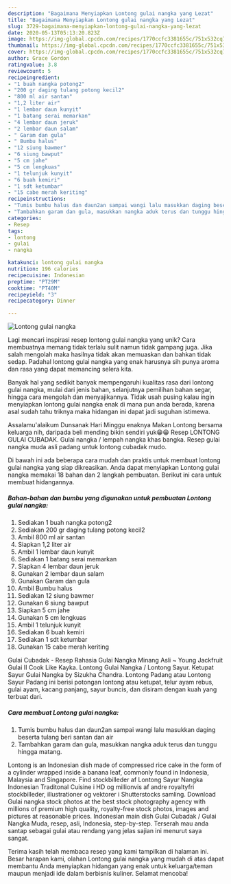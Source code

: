 ```yaml
---
description: "Bagaimana Menyiapkan Lontong gulai nangka yang Lezat"
title: "Bagaimana Menyiapkan Lontong gulai nangka yang Lezat"
slug: 3729-bagaimana-menyiapkan-lontong-gulai-nangka-yang-lezat
date: 2020-05-13T05:13:20.823Z
image: https://img-global.cpcdn.com/recipes/1770ccfc3381655c/751x532cq70/lontong-gulai-nangka-foto-resep-utama.jpg
thumbnail: https://img-global.cpcdn.com/recipes/1770ccfc3381655c/751x532cq70/lontong-gulai-nangka-foto-resep-utama.jpg
cover: https://img-global.cpcdn.com/recipes/1770ccfc3381655c/751x532cq70/lontong-gulai-nangka-foto-resep-utama.jpg
author: Grace Gordon
ratingvalue: 3.8
reviewcount: 5
recipeingredient:
- "1 buah nangka potong2"
- "200 gr daging tulang potong kecil2"
- "800 ml air santan"
- "1,2 liter air"
- "1 lembar daun kunyit"
- "1 batang serai memarkan"
- "4 lembar daun jeruk"
- "2 lembar daun salam"
- " Garam dan gula"
- " Bumbu halus"
- "12 siung bawmer"
- "6 siung bawput"
- "5 cm jahe"
- "5 cm lengkuas"
- "1 telunjuk kunyit"
- "6 buah kemiri"
- "1 sdt ketumbar"
- "15 cabe merah keriting"
recipeinstructions:
- "Tumis bumbu halus dan daun2an sampai wangi lalu masukkan daging beserta tulang beri santan dan air"
- "Tambahkan garam dan gula, masukkan nangka aduk terus dan tunggu hingga matang."
categories:
- Resep
tags:
- lontong
- gulai
- nangka

katakunci: lontong gulai nangka 
nutrition: 196 calories
recipecuisine: Indonesian
preptime: "PT29M"
cooktime: "PT40M"
recipeyield: "3"
recipecategory: Dinner

---
```



![Lontong gulai nangka](https://img-global.cpcdn.com/recipes/1770ccfc3381655c/751x532cq70/lontong-gulai-nangka-foto-resep-utama.jpg)

Lagi mencari inspirasi resep lontong gulai nangka yang unik? Cara membuatnya memang tidak terlalu sulit namun tidak gampang juga. Jika salah mengolah maka hasilnya tidak akan memuaskan dan bahkan tidak sedap. Padahal lontong gulai nangka yang enak harusnya sih punya aroma dan rasa yang dapat memancing selera kita.

Banyak hal yang sedikit banyak mempengaruhi kualitas rasa dari lontong gulai nangka, mulai dari jenis bahan, selanjutnya pemilihan bahan segar, hingga cara mengolah dan menyajikannya. Tidak usah pusing kalau ingin menyiapkan lontong gulai nangka enak di mana pun anda berada, karena asal sudah tahu triknya maka hidangan ini dapat jadi suguhan istimewa.

Assalamu&#39;alaikum Dunsanak Hari Minggu enaknya Makan Lontong bersama keluarga nih, daripada beli mending bikin sendiri yuk😁😁 Resep LONTONG GULAI CUBADAK. Gulai nangka / lempah nangka khas bangka. Resep gulai nangka muda asli padang untuk lontong cubadak mudo.


Di bawah ini ada beberapa cara mudah dan praktis untuk membuat lontong gulai nangka yang siap dikreasikan. Anda dapat menyiapkan Lontong gulai nangka memakai 18 bahan dan 2 langkah pembuatan. Berikut ini cara untuk membuat hidangannya.

<!--inarticleads1-->

##### Bahan-bahan dan bumbu yang digunakan untuk pembuatan Lontong gulai nangka:

1. Sediakan 1 buah nangka potong2
1. Sediakan 200 gr daging tulang potong kecil2
1. Ambil 800 ml air santan
1. Siapkan 1,2 liter air
1. Ambil 1 lembar daun kunyit
1. Sediakan 1 batang serai memarkan
1. Siapkan 4 lembar daun jeruk
1. Gunakan 2 lembar daun salam
1. Gunakan  Garam dan gula
1. Ambil  Bumbu halus
1. Sediakan 12 siung bawmer
1. Gunakan 6 siung bawput
1. Siapkan 5 cm jahe
1. Gunakan 5 cm lengkuas
1. Ambil 1 telunjuk kunyit
1. Sediakan 6 buah kemiri
1. Sediakan 1 sdt ketumbar
1. Gunakan 15 cabe merah keriting


Gulai Cubadak - Resep Rahasia Gulai Nangka Minang Asli ~ Young Jackfruit Gulai II Cook Like Kayka. Lontong Gulai Nangka / Lontong Sayur. Ketupat Sayur Gulai Nangka by Sizukha Chandra. Lontong Padang atau Lontong Sayur Padang ini berisi potongan lontong atau ketupat, telur ayam rebus, gulai ayam, kacang panjang, sayur buncis, dan disiram dengan kuah yang terbuat dari. 

<!--inarticleads2-->

##### Cara membuat Lontong gulai nangka:

1. Tumis bumbu halus dan daun2an sampai wangi lalu masukkan daging beserta tulang beri santan dan air
1. Tambahkan garam dan gula, masukkan nangka aduk terus dan tunggu hingga matang.


Lontong is an Indonesian dish made of compressed rice cake in the form of a cylinder wrapped inside a banana leaf, commonly found in Indonesia, Malaysia and Singapore. Find stockbilleder af Lontong Sayur Nangka Indonesian Traditonal Cuisine i HD og millionvis af andre royaltyfri stockbilleder, illustrationer og vektorer i Shutterstocks samling. Download Gulai nangka stock photos at the best stock photography agency with millions of premium high quality, royalty-free stock photos, images and pictures at reasonable prices. Indonesian main dish Gulai Cubadak / Gulai Nangka Muda, resep, asli, Indonesia, step-by-step. Terserah mau anda santap sebagai gulai atau rendang yang jelas sajian ini menurut saya sangat. 

Terima kasih telah membaca resep yang kami tampilkan di halaman ini. Besar harapan kami, olahan Lontong gulai nangka yang mudah di atas dapat membantu Anda menyiapkan hidangan yang enak untuk keluarga/teman maupun menjadi ide dalam berbisnis kuliner. Selamat mencoba!
